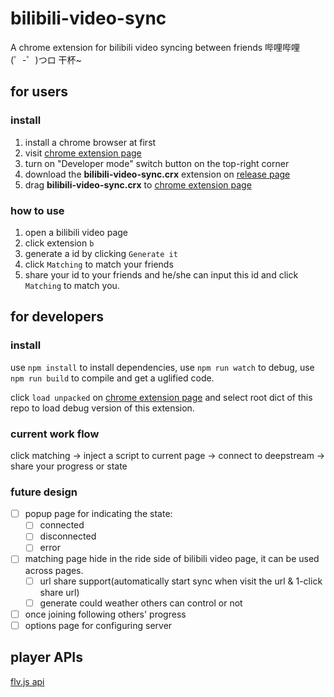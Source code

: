 # bilibili-video-sync
A chrome extension for bilibili video syncing between friends 哔哩哔哩 (゜-゜)つロ 干杯~

## for users

### install

1. install a chrome browser at first
2. visit [chrome extension page](chrome://extensions/)
3. turn on "Developer mode" switch button on the top-right corner
4. download the **bilibili-video-sync.crx** extension on [release page](https://github.com/hanbaowang/bilibili-video-sync/releases) 
5. drag **bilibili-video-sync.crx**  to [chrome extension page](chrome://extensions/)

### how to use

1. open a bilibili video page
2. click extension `b`
3. generate a id by clicking `Generate it`
4. click `Matching` to match your friends
5. share your id to your friends and he/she can input this id and click `Matching` to match you.

## for developers

### install

use `npm install` to install dependencies,
use `npm run watch` to debug,
use `npm run build` to compile and get a uglified code.

click `load unpacked` on [chrome extension page](chrome://extensions/) and select root dict of this repo to load debug version of this extension.

### current work flow

click matching -> inject a script to current page -> connect to deepstream -> share your progress or state

### future design

- [ ] popup page for indicating the state: 
    - [ ] connected
    - [ ] disconnected
    - [ ] error
- [ ] matching page hide in the ride side of bilibili video page, it can be used across pages.
    - [ ] url share support(automatically start sync when visit the url & 1-click share url)
    - [ ] generate could weather others can control or not
- [ ] once joining following others' progress 
- [ ] options page for configuring server

## player APIs

[flv.js api](https://github.com/bilibili/flv.js/blob/master/docs/api.md#interface-player-abstract)